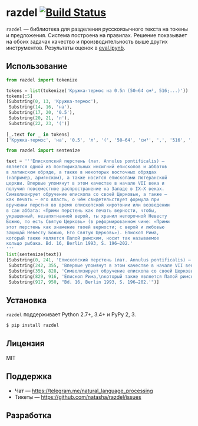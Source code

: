 # razdel [![Build Status](https://travis-ci.org/natasha/razdel.svg?branch=master)](https://travis-ci.org/natasha/razdel)

`razdel` — библиотека для разделения русскоязычного текста на токены и предложения. Система построена на правилах. Решение показывает на обоих задачах качество и производительность выше других инструментов. Результаты оценок в [eval.ipynb](https://github.com/natasha/razdel/blob/master/eval.ipynb).

## Использование

```python
from razdel import tokenize

tokens = list(tokenize('Кружка-термос на 0.5л (50—64 см³, 516;...)'))
tokens[:5]
[Substring(0, 13, 'Кружка-термос'),
 Substring(14, 16, 'на'),
 Substring(17, 20, '0.5'),
 Substring(20, 21, 'л'),
 Substring(22, 23, '(')]
 
[_.text for _ in tokens]
['Кружка-термос', 'на', '0.5', 'л', '(', '50—64', 'см³', ',', '516', ';', '...', ')']


```
```python
from razdel import sentenize

text = '''Епископский перстень (лат. Annulus pontificalis) — 
является одной из понтификальных инсигний епископов и аббатов
в латинском обряде, а также в некоторых восточных обрядах
(например, армянском), а также носится епископами Лютеранской
церкви. Впервые упомянут в этом качестве в начале VII века и
получил повсеместное распространение на Западе в IX—X веках.
Символизирует обручение епископа со своей Церковью, а также —
как печать — его власть, о чём свидетельствует формула при
вручении перстня во время епископской хиротонии или возведении
в сан аббата: «Прими перстень как печать верности, чтобы,
украшенный, незапятнанной верой, ты хранил непорочной Невесту
Божию, то есть Святую Церковь» (в реформированном чине: «Прими
этот перстень как знамение твоей верности; с верой и любовью
защищай Невесту Божию, Его Святую Церковь»). Епископ Рима,
который также является Папой римским, носит так называемое
кольцо рыбака. Bd. 16, Berlin 1993, S. 196—202.'
'''
list(sentenize(text))
[Substring(0, 241, 'Епископский перстень (лат. Annulus pontificalis) — \nявляется одной из понтификальных инсигний епископов и аббатов\nв латинском обряде, а также в некоторых восточных обрядах\n(например, армянском), а также носится епископами Лютеранской\nцеркви.'),
 Substring(242, 355, 'Впервые упомянут в этом качестве в начале VII века и\nполучил повсеместное распространение на Западе в IX—X веках.'),
 Substring(356, 828, 'Символизирует обручение епископа со своей Церковью, а также —\nкак печать — его власть, о чём свидетельствует формула при\nвручении перстня во время епископской хиротонии или возведении\nв сан аббата: «Прими перстень как печать верности, чтобы,\nукрашенный, незапятнанной верой, ты хранил непорочной Невесту\nБожию, то есть Святую Церковь» (в реформированном чине: «Прими\nэтот перстень как знамение твоей верности; с верой и любовью\nзащищай Невесту Божию, Его Святую Церковь»).'),
 Substring(829, 916, 'Епископ Рима,\nкоторый также является Папой римским, носит так называемое\nкольцо рыбака.'),
 Substring(917, 950, "Bd. 16, Berlin 1993, S. 196—202.'")]
```

## Установка

`razdel` поддерживает Python 2.7+, 3.4+ и PyPy 2, 3.

```bash
$ pip install razdel
```

## Лицензия

MIT

## Поддержка

- Чат — https://telegram.me/natural_language_processing
- Тикеты — https://github.com/natasha/razdel/issues

## Разработка

